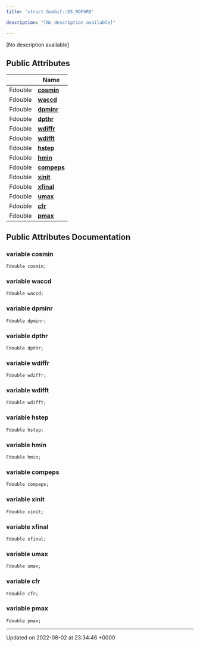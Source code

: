 ```yaml
---
title: 'struct Gambit::DS_RDPARS'

description: "[No description available]"

---
```









[No description available]

## Public Attributes

|                | Name           |
| -------------- | -------------- |
| Fdouble | **[cosmin](/documentation/code/gambit_sphinx/classes/structgambit_1_1ds__rdpars/#variable-cosmin)**  |
| Fdouble | **[waccd](/documentation/code/gambit_sphinx/classes/structgambit_1_1ds__rdpars/#variable-waccd)**  |
| Fdouble | **[dpminr](/documentation/code/gambit_sphinx/classes/structgambit_1_1ds__rdpars/#variable-dpminr)**  |
| Fdouble | **[dpthr](/documentation/code/gambit_sphinx/classes/structgambit_1_1ds__rdpars/#variable-dpthr)**  |
| Fdouble | **[wdiffr](/documentation/code/gambit_sphinx/classes/structgambit_1_1ds__rdpars/#variable-wdiffr)**  |
| Fdouble | **[wdifft](/documentation/code/gambit_sphinx/classes/structgambit_1_1ds__rdpars/#variable-wdifft)**  |
| Fdouble | **[hstep](/documentation/code/gambit_sphinx/classes/structgambit_1_1ds__rdpars/#variable-hstep)**  |
| Fdouble | **[hmin](/documentation/code/gambit_sphinx/classes/structgambit_1_1ds__rdpars/#variable-hmin)**  |
| Fdouble | **[compeps](/documentation/code/gambit_sphinx/classes/structgambit_1_1ds__rdpars/#variable-compeps)**  |
| Fdouble | **[xinit](/documentation/code/gambit_sphinx/classes/structgambit_1_1ds__rdpars/#variable-xinit)**  |
| Fdouble | **[xfinal](/documentation/code/gambit_sphinx/classes/structgambit_1_1ds__rdpars/#variable-xfinal)**  |
| Fdouble | **[umax](/documentation/code/gambit_sphinx/classes/structgambit_1_1ds__rdpars/#variable-umax)**  |
| Fdouble | **[cfr](/documentation/code/gambit_sphinx/classes/structgambit_1_1ds__rdpars/#variable-cfr)**  |
| Fdouble | **[pmax](/documentation/code/gambit_sphinx/classes/structgambit_1_1ds__rdpars/#variable-pmax)**  |

## Public Attributes Documentation

### variable cosmin

```
Fdouble cosmin;
```


### variable waccd

```
Fdouble waccd;
```


### variable dpminr

```
Fdouble dpminr;
```


### variable dpthr

```
Fdouble dpthr;
```


### variable wdiffr

```
Fdouble wdiffr;
```


### variable wdifft

```
Fdouble wdifft;
```


### variable hstep

```
Fdouble hstep;
```


### variable hmin

```
Fdouble hmin;
```


### variable compeps

```
Fdouble compeps;
```


### variable xinit

```
Fdouble xinit;
```


### variable xfinal

```
Fdouble xfinal;
```


### variable umax

```
Fdouble umax;
```


### variable cfr

```
Fdouble cfr;
```


### variable pmax

```
Fdouble pmax;
```


-------------------------------

Updated on 2022-08-02 at 23:34:46 +0000